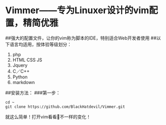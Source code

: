 # Vimmer——专为Linuxer设计的vim配置，精简优雅
##强大的配置文件，让你的vim称为脚本的IDE，特别适合Web开发者使用
##以下语言均适用，按体验等级划分：
1. php
2. HTML CSS JS
3. Jquery
4. C／C++
5. Python
6. markdown

##安装方法：
###第一步：
```
cd ~
git clone https://github.com/BlackHatdevil/Vimmer.git
```
就这么简单！打开vim看看👀不一样的变化！
